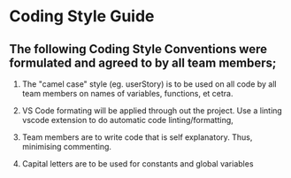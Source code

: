 # Coding Style Guide

## The following Coding Style Conventions were formulated and agreed to by all team members;

1. The "camel case" style (eg. userStory) is to be used on all code by all team members on names of variables, functions, et cetra. 

2. VS Code formating will be applied through out the project. Use a linting vscode extension to do automatic code linting/formatting,

3. Team members are to write code that is self explanatory. Thus, minimising commenting.

4. Capital letters are to be used for constants and global variables